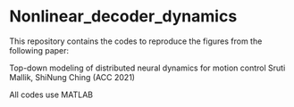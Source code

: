 # Nonlinear_decoder_dynamics

This repository contains the codes to reproduce the figures from the following paper:

Top-down modeling of distributed neural dynamics for motion control 
Sruti Mallik, ShiNung Ching (ACC 2021)

All codes use MATLAB
